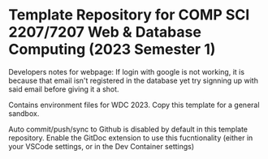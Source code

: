 # Template Repository for COMP SCI 2207/7207 Web & Database Computing (2023 Semester 1)

Developers notes for webpage:
    If login with google is not working, it is because that email isn't registered in the database yet try signning up with said email before giving it a shot.



Contains environment files for WDC 2023. Copy this template for a general sandbox.

Auto commit/push/sync to Github is disabled by default in this template repository.
Enable the GitDoc extension to use this fucntionality (either in your VSCode settings, or in the Dev Container settings)

